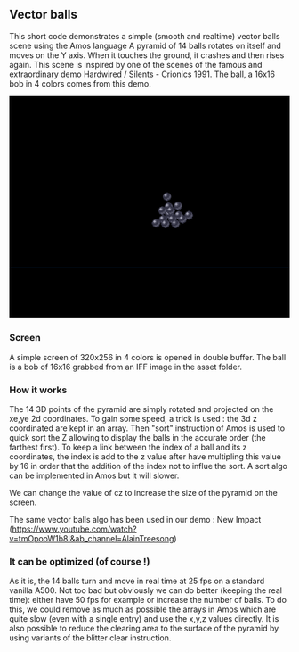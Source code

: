## Vector balls

This short code demonstrates a simple (smooth and realtime) vector balls scene using the Amos language
A pyramid of 14 balls rotates on itself and moves on the Y axis. When it touches the ground, it crashes and then rises again.
This scene is inspired by one of the scenes of the famous and extraordinary demo Hardwired / Silents - Crionics 1991.
The ball, a 16x16 bob in 4 colors comes from this demo.

![Basic vector balls](readImg/vectorBalls.png)

### Screen

A simple screen of 320x256 in 4 colors is opened in double buffer.
The ball is a bob of 16x16 grabbed from an IFF image in the asset folder.

### How it works

The 14 3D points of the pyramid are simply rotated and projected on the xe,ye 2d coordinates.
To gain some speed, a trick is used : the 3d z coordinated are kept in an array. Then "sort" instruction of Amos is used to quick sort the Z allowing to display the balls in the accurate order (the farthest first).
To keep a link between the index of a ball and its z coordinates, the index is add to the z value after have multipling this value by 16 in order that the addition of the index not to influe the sort.
A sort algo can be implemented in Amos but it will slower.

We can change the value of cz to increase the size of the pyramid on the screen.

The same vector balls algo has been used in our demo : New Impact (https://www.youtube.com/watch?v=tmOpooW1b8I&ab_channel=AlainTreesong)

### It can be optimized (of course !)

As it is, the 14 balls turn and move in real time at 25 fps on a standard vanilla A500.
Not too bad but obviously we can do better (keeping the real time): either have 50 fps for example or increase the number of balls.
To do this, we could remove as much as possible the arrays in Amos which are quite slow (even with a single entry) and use the x,y,z values directly.
It is also possible to reduce the clearing area to the surface of the pyramid by using variants of the blitter clear instruction.

